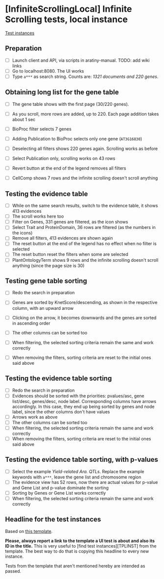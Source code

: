 # [InfiniteScrollingLocal] Infinite Scrolling tests, local instance

[Test instances]()

## Preparation
* [ ] Launch client and API, via scripts in aratiny-manual. TODO: add wiki links
* [ ] Go to localhost:8080. The UI works
* [ ] Type `a***` as search string. Counts are: *1321 documents and 220 genes*.

## Obtaining long list for the gene table
* [ ] The gene table shows with the first page (30/220 genes).
* [ ] As you scroll, more rows are added, up to 220. Each page addition takes about 1 sec
* [ ] BioProc filter selects 7 genes
* [ ] Adding Publication to BioProc selects only one gene (`AT3G16830`)
* [ ] Deselecting all filters shows 220 genes again. Scrolling works as before
* [ ] Select Publication only, scrolling works on 43 rows
* [ ] Revert button at the end of the legend removes all filters
* [ ] CellComp shows 7 rows and the infinite scrolling doesn't scroll anything


## Testing the evidence table
* [ ] While on the same search results, switch to the evidence table, it shows 413 evidences
* [ ] The scroll works here too
* [ ] Filter on Genes, 331 genes are filtered, as the icon shows
* [ ] Select Trait and ProteinDomain, 36 rows are filtered (as the numbers in the icons)
* [ ] Remove all filters, 413 evidences are shown again
* [ ] The reset button at the end of the legend has no effect when no filter is selected
* [ ] The reset button reset the filters when some are selected
* [ ] PlantOntologyTerm shows 9 rows and the infinite scrolling doesn't scroll anything (since
      the page size is 30)

## Testing gene table sorting
* [ ] Redo the search in preparation
* [ ] Genes are sorted by KnetScore/descending, as shown in the respective column, 
      with an upward arrow
* [ ] Clicking on the arrow, it becomes downwards and the genes are sorted in ascending order
* [ ] The other columns can be sorted too
* [ ] When filtering, the selected sorting criteria remain the same and work correctly
* [ ] When removing the filters, sorting criteria are reset to the initial ones said above


## Testing the evidence table sorting
* [ ] Redo the search in preparation
* [ ] Evidences should be sorted with the priorities: pvalues/asc, gene list/desc, genes/desc, node 
      label. Corresponding columns have arrows accordingly. In this case, they end up being sorted by
      genes and node label, since the other columns don't have values
* [ ] Arrows work as above
* [ ] The other columns can be sorted too
* [ ] When filtering, the selected sorting criteria remain the same and work correctly
* [ ] When removing the filters, sorting criteria are reset to the initial ones said above

## Testing the evidence table sorting, with p-values
* [ ] Select the example *Yield-related Ara. QTLs*. Replace the example keywords with `a***`, leave
      the gene list and chromosome region
* [ ] The evidence view has 52 rows, now there are actual values for p-value and Gene List and p-value
      dominate the sorting
* [ ] Sorting by Genes or Gene List works correctly
* [ ] When filtering, the selected sorting criteria remain the same and work correctly

## Headline for the test instances

Based on [this template][TPLREF]. 

**Please, always report a link to the template a UI test is about and also its ID in the title.** This is very useful to [find test instances][TPLINST] from the template. The best way to do that is copying this headline to every new instance.

Tests from the template that aren't mentioned hereby are intended as passed.

[TPLREF]: 
[TPLINST]: 
